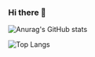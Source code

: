 ### Hi there 👋
![Anurag's GitHub stats](https://github-readme-stats.vercel.app/api?username=Tnalxmsk&show_icons=true&theme=ambient_gradient)

![Top Langs](https://github-readme-stats.vercel.app/api/top-langs/?username=Tnalxmsk&layout=compact&theme=ambient_gradient)

<!--
**Tnalxmsk/Tnalxmsk** is a ✨ _special_ ✨ repository because its `README.md` (this file) appears on your GitHub profile.

Here are some ideas to get you started:

- 🔭 I’m currently working on ...
- 🌱 I’m currently learning ...
- 👯 I’m looking to collaborate on ...
- 🤔 I’m looking for help with ...
- 💬 Ask me about ...
- 📫 How to reach me: ...
- 😄 Pronouns: ...
- ⚡ Fun fact: ...
-->
